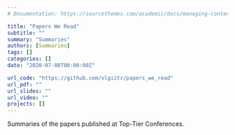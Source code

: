 ```yaml
---
# Documentation: https://sourcethemes.com/academic/docs/managing-content/

title: "Papers We Read"
subtitle: ""
summary: "Summaries"
authors: [Summaries]
tags: []
categories: []
date: "2020-07-08T00:00:00Z"

url_code: "https://github.com/vlgiitr/papers_we_read"
url_pdf: ""
url_slides: ""
url_video: ""
projects: []
---
```


Summaries of the papers published at Top-Tier Conferences. 

